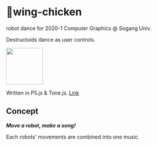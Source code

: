 # 🤖wing-chicken
robot dance for 2020-1 Computer Graphics @ Sogang Univ.

Destructoids dance as user controls.

<img src="https://i1.sndcdn.com/avatars-000349517186-kj9deh-t500x500.jpg" width="100" height="100" />

Written in P5.js & Tone.js.
[Link](https://jade570.github.io/wing-chicken/)

## Concept
**_Move a robot, make a song!_**

Each robots' movements are combined into one music.
